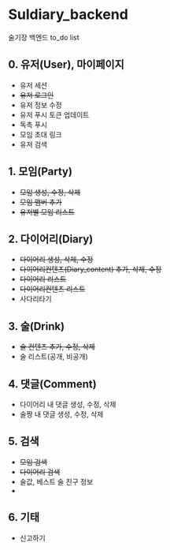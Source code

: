 # Suldiary_backend
술기장 백엔드 to_do list

## 0. 유저(User), 마이페이지
- 유저 세션
- ~~유저 로그인~~
- 유저 정보 수정
- 유저 푸시 토큰 업데이트
- 독촉 푸시
- 모임 초대 링크 
- 유저 검색

## 1. 모임(Party)
- ~~모임 생성, 수정, 삭제~~
- ~~모임 맴버 추가~~
- ~~유저별 모임 리스트~~


## 2. 다이어리(Diary)
- ~~다이어리 생성, 삭제, 수정~~
- ~~다이어리컨텐츠(Diary_content) 추가, 삭제, 수정~~
- ~~다이어리 리스트~~
- ~~다이어리컨텐츠 리스트~~
- 사다리타기

## 3. 술(Drink)
- ~~술 컨텐츠 추가, 수정, 삭제~~
- 술 리스트(공개, 비공개)

## 4. 댓글(Comment)
- 다이어리 내 댓글 생성, 수정, 삭제 
- 술짱 내 댓글 생성, 수정, 삭제

## 5. 검색
- ~~모임 검색~~
- ~~다이어리 검색~~
- 술값, 베스트 술 친구 정보
- 

## 6. 기태
- 신고하기
